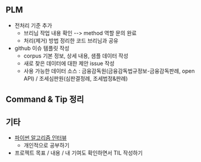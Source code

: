 ## PLM

- 전처리 기준 추가
  - 브리님 작업 내용 확인 --> method 역할 문의 완료
  - 처리(제거) 방법 정리한 코드 브리님과 공유
- github 이슈 템플릿 작성
  - corpus 기본 정보, 상세 내용, 샘플 데이터 작성
  - 새로 찾은 데이터에 대한 제안 issue 작성
  - 사용 가능한 데이터 소스 : 금융감독원(금융감독법규정보-금융감독판례, open API) / 조세심판원(심판결정례, 조세법정&판례)





## Command & Tip 정리




## 기타

- [파이썬 알고리즘 인터뷰](https://github.com/onlybooks/algorithm-interview)
  - 개인적으로 공부하기
- 프로젝트 목표 / 내용 / 내 기여도 확인하면서 TIL 작성하기
